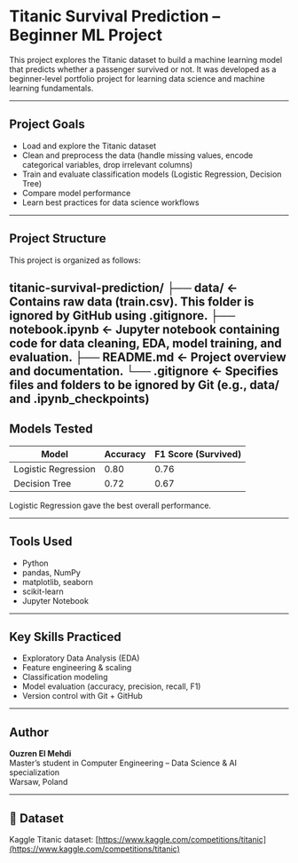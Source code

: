 # Titanic Survival Prediction – Beginner ML Project

This project explores the Titanic dataset to build a machine learning model that predicts whether a passenger survived or not. It was developed as a beginner-level portfolio project for learning data science and machine learning fundamentals.

---

## Project Goals

- Load and explore the Titanic dataset
- Clean and preprocess the data (handle missing values, encode categorical variables, drop irrelevant columns)
- Train and evaluate classification models (Logistic Regression, Decision Tree)
- Compare model performance
- Learn best practices for data science workflows

---

## Project Structure
This project is organized as follows:

titanic-survival-prediction/
├── data/ ← Contains raw data (train.csv). This folder is ignored by GitHub using .gitignore.
├── notebook.ipynb ← Jupyter notebook containing code for data cleaning, EDA, model training, and evaluation.
├── README.md ← Project overview and documentation.
└── .gitignore ← Specifies files and folders to be ignored by Git (e.g., data/ and .ipynb_checkpoints)
---

## Models Tested

| Model               | Accuracy | F1 Score (Survived) |
|--------------------|----------|---------------------|
| Logistic Regression| 0.80     | 0.76                |
| Decision Tree      | 0.72     | 0.67                |

Logistic Regression gave the best overall performance.

---

## Tools Used

- Python
- pandas, NumPy
- matplotlib, seaborn
- scikit-learn
- Jupyter Notebook

---

## Key Skills Practiced

- Exploratory Data Analysis (EDA)
- Feature engineering & scaling
- Classification modeling
- Model evaluation (accuracy, precision, recall, F1)
- Version control with Git + GitHub

---

## Author

**Ouzren El Mehdi**  
Master’s student in Computer Engineering – Data Science & AI specialization  
Warsaw, Poland

---

## 🔗 Dataset

Kaggle Titanic dataset: [https://www.kaggle.com/competitions/titanic](https://www.kaggle.com/competitions/titanic)

